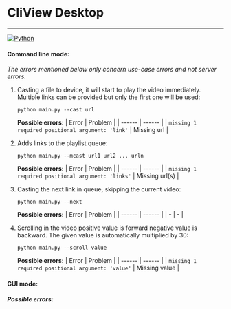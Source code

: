 # CliView Desktop
-----------------------
[![Python](https://www.python.org/static/community_logos/python-powered-w-200x80.png)](https://www.python.org/)

#### Command line mode:
*The errors mentioned below only concern use-case errors and not server errors.*
1. Casting a file to device, it will start to play the video immediately. Multiple links can be provided but only the first one will be used:
    ```
    python main.py --cast url
    ```
    
    **Possible errors:**
    | Error | Problem |
    | ------ | ------ |
    | ```missing 1 required positional argument: 'link'``` | Missing url |

1. Adds links to the playlist queue:
    ```
    python main.py --mcast url1 url2 ... urln
    ```
     **Possible errors:**
    | Error | Problem |
    | ------ | ------ |
    | ```missing 1 required positional argument: 'links'``` | Missing url(s) |
    
1. Casting the next link in queue, skipping the current video:
    ```
    python main.py --next
    ```
     **Possible errors:**
    | Error | Problem |
    | ------ | ------ |
    | - | - |
    
1. Scrolling in the video positive value is forward negative value is backward. The given value is automatically multiplied by 30:
    ```
    python main.py --scroll value
    ```
    
    **Possible errors:**
    | Error | Problem |
    | ------ | ------ |
    | ```missing 1 required positional argument: 'value'``` | Missing value |
    
#### GUI mode:
##### Possible errors: